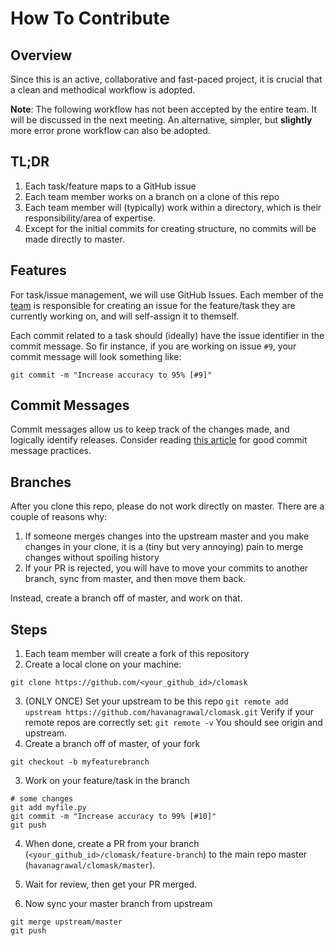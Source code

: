 # How To Contribute

## Overview

Since this is an active, collaborative and fast-paced project, it is crucial that a clean and methodical workflow is adopted.

**Note**: The following workflow has not been accepted by the entire team. It will be discussed in the next meeting. An alternative, simpler, but **slightly** more error prone workflow can also be adopted.

## TL;DR

1. Each task/feature maps to a GitHub issue
2. Each team member works on a branch on a clone of this repo
3. Each team member will (typically) work within a directory, which is their responsibility/area of expertise.
4. Except for the initial commits for creating structure, no commits will be made directly to master.

## Features

For task/issue management, we will use GitHub Issues. Each member of the [team](../README.md#contributors) is responsible for creating an issue for the feature/task they are currently working on, and will self-assign it to themself.

Each commit related to a task should (ideally) have the issue identifier in the commit message. So fir instance, if you are working on issue `#9`, your commit message will look something like:

`git commit -m "Increase accuracy to 95% [#9]"`

## Commit Messages

Commit messages allow us to keep track of the changes made, and logically identify releases. Consider reading [this article](https://chris.beams.io/posts/git-commit/) for good commit message practices.

## Branches

After you clone this repo, please do not work directly on master. There are a couple of reasons why:
1. If someone merges changes into the upstream master and you make changes in your clone, it is a (tiny but very annoying) pain to merge changes without spoiling history
2. If your PR is rejected, you will have to move your commits to another branch, sync from master, and then move them back.

Instead, create a branch off of master, and work on that.

## Steps

  1. Each team member will create a fork of this repository
  2. Create a local clone on your machine:
  ```
  git clone https://github.com/<your_github_id>/clomask
  ```
  3. (ONLY ONCE) Set your upstream to be this repo
    ```
    git remote add upstream https://github.com/havanagrawal/clomask.git
    ```
    Verify if your remote repos are correctly set:
    ```
    git remote -v
    ```
    You should see origin and upstream.
  2. Create a branch off of master, of your fork
  ```
  git checkout -b myfeaturebranch
  ```
  3. Work on your feature/task in the branch
  ```
  # some changes
  git add myfile.py
  git commit -m "Increase accuracy to 99% [#10]"
  git push
  ```
  4. When done, create a PR from your branch (`<your_github_id>/clomask/feature-branch`) to the main repo master (`havanagrawal/clomask/master`).
  5. Wait for review, then get your PR merged.

  7. Now sync your master branch from upstream
  ```
  git merge upstream/master
  git push
  ```
